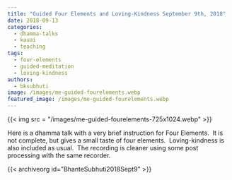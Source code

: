 ```yaml
---
title: "Guided Four Elements and Loving-Kindness September 9th, 2018"
date: 2018-09-13
categories: 
  - dhamma-talks
  - kauai
  - teaching
tags: 
  - four-elements
  - guided-meditation
  - loving-kindness
authors: 
  - bksubhuti
image: /images/me-guided-fourelements.webp
featured_image: /images/me-guided-fourelements.webp
---
```


{{< img src = "/images/me-guided-fourelements-725x1024.webp" >}}

Here is a dhamma talk with a very brief instruction for Four Elements.  It is not complete, but gives a small taste of four elements.  Loving-kindness is also included as usual.  The recording is cleaner using some post processing with the same recorder.

{{< archiveorg id="BhanteSubhuti2018Sept9" >}}
